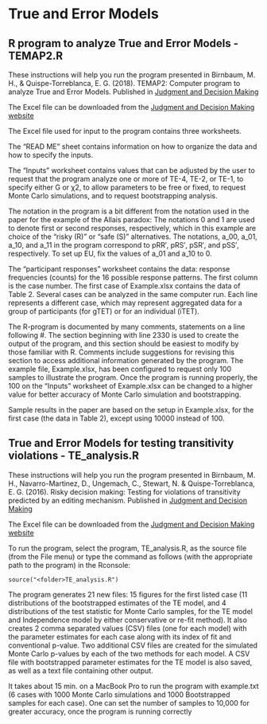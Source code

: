 
# True and Error Models

## R program to analyze True and Error Models - TEMAP2.R
These instructions will help you run the program presented in Birnbaum, M. H., & Quispe-Torreblanca, E. G. (2018). 
TEMAP2: Computer program to analyze True and Error Models. Published in [Judgment and Decision Making](
http://www.sjdm.org/journal/18/18507/jdm18507.pdf)


The Excel file can be downloaded from the [Judgment and Decision Making website](
http://www.sjdm.org/journal/vol13.5.html)

The Excel file used for input to the program contains three worksheets.

The “READ ME” sheet contains information on how to organize the data and how to specify the inputs. 

The “Inputs” worksheet contains values that can be adjusted by the user to request that the program analyze one or more
of TE-4, TE-2, or TE-1, to specify either G or χ2, to allow parameters to be free or fixed, to request Monte Carlo simulations, and to request bootstrapping analysis. 

The notation in the program is a bit different from the notation used in the paper for the example of the Allais paradox: The notations 0 and 1 are used to denote first or second responses, respectively, which in this example are choice of the “risky (R)” or “safe (S)” alternatives. The notations, a_00, a_01, a_10, and a_11 in the program correspond to pRR′, pRS′, pSR′, and pSS′, respectively. To set up EU, fix the values of a_01 and a_10 to 0.

The “participant responses” worksheet contains the data: response frequencies (counts) for the 16 possible response patterns. 
The first column is the case number. The first case of Example.xlsx contains the data of Table 2. 
Several cases can be analyzed in the same computer run. Each line represents a different case, which may represent aggregated data for a group of participants (for gTET) or for an individual (iTET).

The R-program is documented by many comments, statements on a line following #. 
The section beginning with line 2330 is used to create the output of the program, and this section should be easiest to modify by those familiar with R. Comments include suggestions for revising this section to access additional information generated by the program. The example file, Example.xlsx, has been configured to request only 100 samples to illustrate the program. Once the program is running properly, the 100 on the “Inputs” worksheet of Example.xlsx can be changed to a higher value for better accuracy of Monte Carlo simulation and bootstrapping. 

Sample results in the paper are based on the setup in Example.xlsx, for the first case (the data in Table 2), except using 10000 instead of 100.
 
## True and Error Models for testing transitivity violations - TE_analysis.R

These instructions will help you run the program presented in Birnbaum, M. H., Navarro-Martinez, D., Ungemach, C., Stewart, N. & Quispe-Torreblanca, E. G. (2016). Risky decision making: Testing for violations of transitivity predicted by an editing mechanism. 
Published in [Judgment and Decision Making](
http://journal.sjdm.org/15/15615a/jdm15615a.pdf)

The Excel file can be downloaded from the [Judgment and Decision Making website](
http://journal.sjdm.org/vol11.1.html)

To run the program, select the program, TE_analysis.R, as the source file (from the File menu) or type the command as follows (with the appropriate path to the program) in the Rconsole:
```
source("<folder>TE_analysis.R")
```
The program generates 21 new files: 15 figures for the first listed case (11 distributions of the bootstrapped estimates of the TE model, and 4 distributions of the test statistic
for Monte Carlo samples, for the TE model and Independence model by either conservative or re-fit method).
It also creates 2 comma separated values (CSV) files (one
for each model) with the parameter estimates for each case along with its index of fit and conventional p-value. Two additional
CSV files are created for the simulated Monte Carlo p-values by each of the two methods for each model. A CSV
file with bootstrapped parameter estimates for the TE model is also saved, as well as a text file containing other output. 

It takes about 15 min. on a MacBook Pro to run the program with example.txt (6 cases with 1000 Monte Carlo simulations
and 1000 Bootstrapped samples for each case). One can set the number of samples to 10,000 for greater accuracy,
once the program is running correctly

